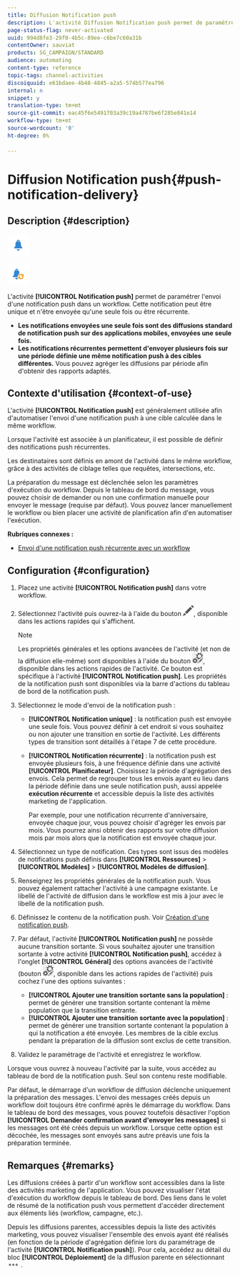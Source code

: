 ```yaml
---
title: Diffusion Notification push
description: L'activité Diffusion Notification push permet de paramétrer l'envoi d'une notification push unique ou récurrente dans un workflow.
page-status-flag: never-activated
uuid: 994d8fe3-29f0-4b5c-89ee-c6be7c60a31b
contentOwner: sauviat
products: SG_CAMPAIGN/STANDARD
audience: automating
content-type: reference
topic-tags: channel-activities
discoiquuid: e61bdaee-4b48-4845-a2a5-574b577ea796
internal: n
snippet: y
translation-type: tm+mt
source-git-commit: eac45f6e5491703a39c19a4787be6f285e841e14
workflow-type: tm+mt
source-wordcount: '0'
ht-degree: 0%

---
```



# Diffusion Notification push{#push-notification-delivery}

## Description {#description}

![](assets/push.png)

![](assets/recurrentpush.png)

L&#39;activité **[!UICONTROL Notification push]** permet de paramétrer l&#39;envoi d&#39;une notification push dans un workflow. Cette notification peut être unique et n&#39;être envoyée qu&#39;une seule fois ou être récurrente.

* **Les notifications envoyées une seule fois sont des diffusions standard de notification push sur des applications mobiles, envoyées une seule fois.**
* **Les notifications récurrentes permettent d&#39;envoyer plusieurs fois sur une période définie une même notification push à des cibles différentes.** Vous pouvez agréger les diffusions par période afin d&#39;obtenir des rapports adaptés.

## Contexte d&#39;utilisation {#context-of-use}

L&#39;activité **[!UICONTROL Notification push]** est généralement utilisée afin d&#39;automatiser l&#39;envoi d&#39;une notification push à une cible calculée dans le même workflow.

Lorsque l&#39;activité est associée à un planificateur, il est possible de définir des notifications push récurrentes.

Les destinataires sont définis en amont de l&#39;activité dans le même workflow, grâce à des activités de ciblage telles que requêtes, intersections, etc.

La préparation du message est déclenchée selon les paramètres d&#39;exécution du workflow. Depuis le tableau de bord du message, vous pouvez choisir de demander ou non une confirmation manuelle pour envoyer le message (requise par défaut). Vous pouvez lancer manuellement le workflow ou bien placer une activité de planification afin d&#39;en automatiser l&#39;exécution.

**Rubriques connexes :**

* [Envoi d&#39;une notification push récurrente avec un workflow](../../automating/using/recurring-push-notifications.md)

## Configuration {#configuration}

1. Placez une activité **[!UICONTROL Notification push]** dans votre workflow.
1. Sélectionnez l&#39;activité puis ouvrez-la à l&#39;aide du bouton ![](assets/edit_darkgrey-24px.png), disponible dans les actions rapides qui s&#39;affichent.

   >[!NOTE]
   >
   >Les propriétés générales et les options avancées de l&#39;activité (et non de la diffusion elle-même) sont disponibles à l&#39;aide du bouton ![](assets/dlv_activity_params-24px.png), disponible dans les actions rapides de l&#39;activité. Ce bouton est spécifique à l&#39;activité **[!UICONTROL Notification push]**. Les propriétés de la notification push sont disponibles via la barre d&#39;actions du tableau de bord de la notification push.

1. Sélectionnez le mode d&#39;envoi de la notification push :

   * **[!UICONTROL Notification unique]** : la notification push est envoyée une seule fois. Vous pouvez définir à cet endroit si vous souhaitez ou non ajouter une transition en sortie de l&#39;activité. Les différents types de transition sont détaillés à l&#39;étape 7 de cette procédure.
   * **[!UICONTROL Notification récurrente]** : la notification push est envoyée plusieurs fois, à une fréquence définie dans une activité **[!UICONTROL Planificateur]**. Choisissez la période d&#39;agrégation des envois. Cela permet de regrouper tous les envois ayant eu lieu dans la période définie dans une seule notification push, aussi appelée **exécution récurrente** et accessible depuis la liste des activités marketing de l&#39;application.

      Par exemple, pour une notification récurrente d&#39;anniversaire, envoyée chaque jour, vous pouvez choisir d&#39;agréger les envois par mois. Vous pourrez ainsi obtenir des rapports sur votre diffusion mois par mois alors que la notification est envoyée chaque jour.

1. Sélectionnez un type de notification. Ces types sont issus des modèles de notifications push définis dans **[!UICONTROL Ressources]** > **[!UICONTROL Modèles]** > **[!UICONTROL Modèles de diffusion]**.
1. Renseignez les propriétés générales de la notification push. Vous pouvez également rattacher l&#39;activité à une campagne existante. Le libellé de l&#39;activité de diffusion dans le workflow est mis à jour avec le libellé de la notification push.
1. Définissez le contenu de la notification push. Voir [Création d&#39;une notification push](../../channels/using/preparing-and-sending-a-push-notification.md).
1. Par défaut, l&#39;activité **[!UICONTROL Notification push]** ne possède aucune transition sortante. Si vous souhaitez ajouter une transition sortante à votre activité **[!UICONTROL Notification push]**, accédez à l&#39;onglet **[!UICONTROL Général]** des options avancées de l&#39;activité (bouton ![](assets/dlv_activity_params-24px.png), disponible dans les actions rapides de l&#39;activité) puis cochez l&#39;une des options suivantes :

   * **[!UICONTROL Ajouter une transition sortante sans la population]** : permet de générer une transition sortante contenant la même population que la transition entrante.
   * **[!UICONTROL Ajouter une transition sortante avec la population]** : permet de générer une transition sortante contenant la population à qui la notification a été envoyée. Les membres de la cible exclus pendant la préparation de la diffusion sont exclus de cette transition.

1. Validez le paramétrage de l&#39;activité et enregistrez le workflow.

Lorsque vous ouvrez à nouveau l&#39;activité par la suite, vous accédez au tableau de bord de la notification push. Seul son contenu reste modifiable.

Par défaut, le démarrage d&#39;un workflow de diffusion déclenche uniquement la préparation des messages. L&#39;envoi des messages créés depuis un workflow doit toujours être confirmé après le démarrage du workflow. Dans le tableau de bord des messages, vous pouvez toutefois désactiver l&#39;option **[!UICONTROL Demander confirmation avant d&#39;envoyer les messages]** si les messages ont été créés depuis un workflow. Lorsque cette option est décochée, les messages sont envoyés sans autre préavis une fois la préparation terminée.

## Remarques     {#remarks}

Les diffusions créées à partir d&#39;un workflow sont accessibles dans la liste des activités marketing de l&#39;application. Vous pouvez visualiser l&#39;état d&#39;exécution du workflow depuis le tableau de bord. Des liens dans le volet de résumé de la notification push vous permettent d&#39;accéder directement aux éléments liés (workflow, campagne, etc.).

Depuis les diffusions parentes, accessibles depuis la liste des activités marketing, vous pouvez visualiser l&#39;ensemble des envois ayant été réalisés (en fonction de la période d&#39;agrégation définie lors du paramétrage de l&#39;activité **[!UICONTROL Notification push]**). Pour cela, accédez au détail du bloc **[!UICONTROL Déploiement]** de la diffusion parente en sélectionnant![](assets/wkf_dlv_detail_button.png) .
